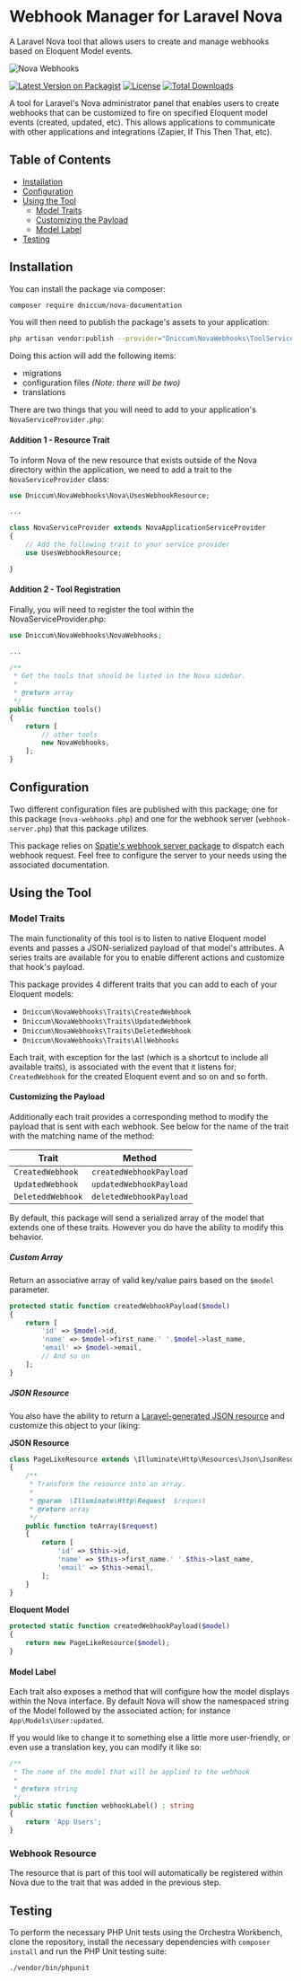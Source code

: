 # Webhook Manager for Laravel Nova

A Laravel Nova tool that allows users to create and manage webhooks based on Eloquent Model events.

![Nova Webhooks](https://github.com/dniccum/nova-webhooks/blob/main/assets/nova-webhooks-social-image.png?raw=true)

[![Latest Version on Packagist](https://poser.pugx.org/dniccum/nova-webhooks/v/stable?format=flat-square&color=#0E7FC0)](https://packagist.org/packages/dniccum/nova-webhooks)
[![License](https://poser.pugx.org/dniccum/nova-webhooks/license?format=flat-square)](https://packagist.org/packages/dniccum/nova-webhooks)
[![Total Downloads](https://poser.pugx.org/dniccum/nova-webhooks/downloads?format=flat-square)](https://packagist.org/packages/dniccum/nova-webhooks)

A tool for Laravel's Nova administrator panel that enables users to create webhooks that can be customized to fire on specified Eloquent model events (created, updated, etc). This allows applications to communicate with other applications and integrations (Zapier, If This Then That, etc).

## Table of Contents

* [Installation](#installation)
* [Configuration](#configuration)
* [Using the Tool](#using-the-tool)
  * [Model Traits](#model-traits) 
  * [Customizing the Payload](#customizing-the-payload)
  * [Model Label](#model-label)
* [Testing](#testing)

## Installation

You can install the package via composer:

```bash
composer require dniccum/nova-documentation
```

You will then need to publish the package's assets to your application:

```bash
php artisan vendor:publish --provider="Dniccum\NovaWebhooks\ToolServiceProvider"
```

Doing this action will add the following items:

- migrations
- configuration files *(Note: there will be two)*
- translations

There are two things that you will need to add to your application's `NovaServiceProvider.php`:

#### Addition 1 - Resource Trait

To inform Nova of the new resource that exists outside of the Nova directory within the application, we need to add a trait to the `NovaServiceProvider` class:

```php
use Dniccum\NovaWebhooks\Nova\UsesWebhookResource;

...

class NovaServiceProvider extends NovaApplicationServiceProvider
{
    // Add the following trait to your service provider
    use UsesWebhookResource;

}
```

#### Addition 2 - Tool Registration

Finally, you will need to register the tool within the NovaServiceProvider.php:

```php
use Dniccum\NovaWebhooks\NovaWebhooks;

...

/**
 * Get the tools that should be listed in the Nova sidebar.
 *
 * @return array
 */
public function tools()
{
    return [
        // other tools
        new NovaWebhooks,
    ];
}
```

## Configuration

Two different configuration files are published with this package; one for this package (`nova-webhooks.php`) and one for the webhook server (`webhook-server.php`) that this package utilizes.

This package relies on [Spatie's webhook server package](https://github.com/spatie/laravel-webhook-server) to dispatch each webhook request. Feel free to configure the server to your needs using the associated documentation. 

## Using the Tool

### Model Traits

The main functionality of this tool is to listen to native Eloquent model events and passes a JSON-serialized payload of that model's attributes. A series traits are available for you to enable different actions and customize that hook's payload. 

This package provides 4 different traits that you can add to each of your Eloquent models:

- `Dniccum\NovaWebhooks\Traits\CreatedWebhook`
- `Dniccum\NovaWebhooks\Traits\UpdatedWebhook`
- `Dniccum\NovaWebhooks\Traits\DeletedWebhook`
- `Dniccum\NovaWebhooks\Traits\AllWebhooks`

Each trait, with exception for the last (which is a shortcut to include all available traits), is associated with the event that it listens for; `CreatedWebhook` for the created Eloquent event and so on and so forth.

#### Customizing the Payload

Additionally each trait provides a corresponding method to modify the payload that is sent with each webhook. See below for the name of the trait with the matching name of the method:

| Trait             | Method                  |
|-------------------|-------------------------|
| `CreatedWebhook`  | `createdWebhookPayload` |
| `UpdatedWebhook`  | `updatedWebhookPayload` |
| `DeleteddWebhook` | `deletedWebhookPayload` |

By default, this package will send a serialized array of the model that extends one of these traits. However you do have the ability to modify this behavior.

##### Custom Array

Return an associative array of valid key/value pairs based on the `$model` parameter.

```php
protected static function createdWebhookPayload($model)
{
    return [
        'id' => $model->id,
        'name' => $model->first_name.' '.$model->last_name,
        'email' => $model->email,
        // And so on
    ];
}
```

##### JSON Resource

You also have the ability to return a [Laravel-generated JSON resource](https://laravel.com/docs/9.x/eloquent-resources) and customize this object to your liking:

**JSON Resource**

```php
class PageLikeResource extends \Illuminate\Http\Resources\Json\JsonResource
{
    /**
     * Transform the resource into an array.
     *
     * @param  \Illuminate\Http\Request  $request
     * @return array
     */
    public function toArray($request)
    {
        return [
            'id' => $this->id,
            'name' => $this->first_name.' '.$this->last_name,
            'email' => $this->email,
        ];
    }
}
```

**Eloquent Model**

```php
protected static function createdWebhookPayload($model)
{
    return new PageLikeResource($model);
}
```

#### Model Label

Each trait also exposes a method that will configure how the model displays within the Nova interface. By default Nova will show the namespaced string of the Model followed by the associated action; for instance `App\Models\User:updated`.

If you would like to change it to something else a little more user-friendly, or even use a translation key, you can modify it like so:

```php
/**
 * The name of the model that will be applied to the webhook
 *
 * @return string
 */
public static function webhookLabel() : string
{
    return 'App Users';
}
```

### Webhook Resource

The resource that is part of this tool will automatically be registered within Nova due to the trait that was added in the previous step.

## Testing

To perform the necessary PHP Unit tests using the Orchestra Workbench, clone the repository, install the necessary dependencies with `composer install` and run the PHP Unit testing suite:

```bash
./vendor/bin/phpunit
```
